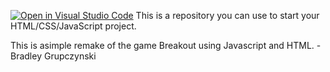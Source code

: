 [![Open in Visual Studio Code](https://classroom.github.com/assets/open-in-vscode-f059dc9a6f8d3a56e377f745f24479a46679e63a5d9fe6f495e02850cd0d8118.svg)](https://classroom.github.com/online_ide?assignment_repo_id=5603992&assignment_repo_type=AssignmentRepo)
This is a repository you can use to start your HTML/CSS/JavaScript project.

This is asimple remake of the game Breakout using Javascript and HTML. - Bradley Grupczynski
